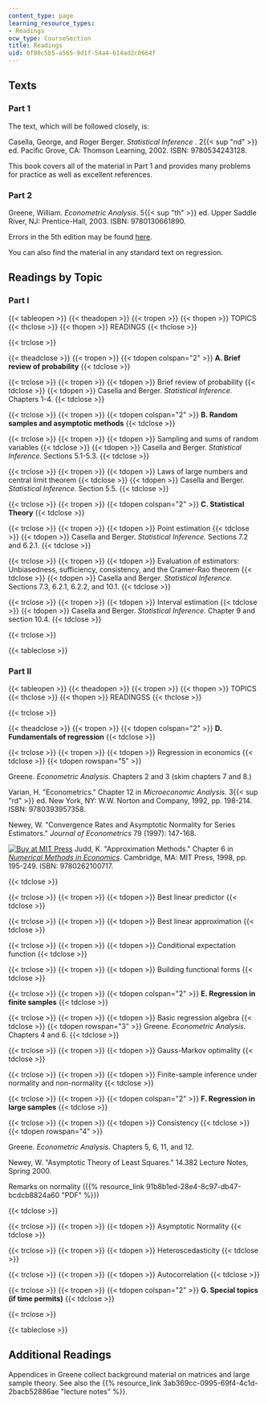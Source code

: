 ```yaml
---
content_type: page
learning_resource_types:
- Readings
ocw_type: CourseSection
title: Readings
uid: 0f80c5b5-a565-9d1f-54a4-614ad2c0664f
---
```


Texts
-----

### Part 1

The text, which will be followed closely, is:

Casella, George, and Roger Berger. _Statistical Inference_ . 2{{< sup "nd" >}} ed. Pacific Grove, CA: Thomson Learning, 2002. ISBN: 9780534243128.

This book covers all of the material in Part 1 and provides many problems for practice as well as excellent references.

### Part 2

Greene, William. _Econometric Analysis_. 5{{< sup "th" >}} ed. Upper Saddle River, NJ: Prentice-Hall, 2003. ISBN: 9780130661890.

Errors in the 5th edition may be found [here](http://pages.stern.nyu.edu/~wgreene/Text/econometricanalysis.htm).

You can also find the material in any standard text on regression.

Readings by Topic
-----------------

### Part I

{{< tableopen >}}
{{< theadopen >}}
{{< tropen >}}
{{< thopen >}}
TOPICS
{{< thclose >}}
{{< thopen >}}
READINGS
{{< thclose >}}

{{< trclose >}}

{{< theadclose >}}
{{< tropen >}}
{{< tdopen colspan="2" >}}
**A. Brief review of probability**
{{< tdclose >}}

{{< trclose >}}
{{< tropen >}}
{{< tdopen >}}
Brief review of probability
{{< tdclose >}}
{{< tdopen >}}
Casella and Berger. _Statistical Inference._ Chapters 1-4.
{{< tdclose >}}

{{< trclose >}}
{{< tropen >}}
{{< tdopen colspan="2" >}}
**B. Random samples and asymptotic methods**
{{< tdclose >}}

{{< trclose >}}
{{< tropen >}}
{{< tdopen >}}
Sampling and sums of random variables
{{< tdclose >}}
{{< tdopen >}}
Casella and Berger. _Statistical Inference._ Sections 5.1-5.3.
{{< tdclose >}}

{{< trclose >}}
{{< tropen >}}
{{< tdopen >}}
Laws of large numbers and central limit theorem
{{< tdclose >}}
{{< tdopen >}}
Casella and Berger. _Statistical Inference._ Section 5.5.
{{< tdclose >}}

{{< trclose >}}
{{< tropen >}}
{{< tdopen colspan="2" >}}
**C. Statistical Theory**
{{< tdclose >}}

{{< trclose >}}
{{< tropen >}}
{{< tdopen >}}
Point estimation
{{< tdclose >}}
{{< tdopen >}}
Casella and Berger. _Statistical Inference._ Sections 7.2 and 6.2.1.
{{< tdclose >}}

{{< trclose >}}
{{< tropen >}}
{{< tdopen >}}
Evaluation of estimators: Unbiasedness, sufficiency, consistency, and the Cramer-Rao theorem
{{< tdclose >}}
{{< tdopen >}}
Casella and Berger. _Statistical Inference._ Sections 7.3, 6.2.1, 6.2.2, and 10.1.
{{< tdclose >}}

{{< trclose >}}
{{< tropen >}}
{{< tdopen >}}
Interval estimation
{{< tdclose >}}
{{< tdopen >}}
Casella and Berger. _Statistical Inference._ Chapter 9 and section 10.4.
{{< tdclose >}}

{{< trclose >}}

{{< tableclose >}}

### Part II

{{< tableopen >}}
{{< theadopen >}}
{{< tropen >}}
{{< thopen >}}
TOPICS
{{< thclose >}}
{{< thopen >}}
READINGSS
{{< thclose >}}

{{< trclose >}}

{{< theadclose >}}
{{< tropen >}}
{{< tdopen colspan="2" >}}
**D. Fundamentals of regression**
{{< tdclose >}}

{{< trclose >}}
{{< tropen >}}
{{< tdopen >}}
Regression in economics
{{< tdclose >}}
{{< tdopen rowspan="5" >}}


Greene. _Econometric Analysis._ Chapters 2 and 3 (skim chapters 7 and 8.)

Varian, H. "Econometrics." Chapter 12 in _Microeconomic Analysis_. 3{{< sup "rd" >}} ed. New York, NY: W.W. Norton and Company, 1992, pp. 198-214. ISBN: 9780393957358.

Newey, W. "Convergence Rates and Asymptotic Normality for Series Estimators." _Journal of Econometrics_ 79 (1997): 147-168.

[![Buy at MIT Press](/images/mp_logo.gif)](https://mitpress.mit.edu/9780262100717) Judd, K. "Approximation Methods." Chapter 6 in [_Numerical Methods in Economics_](https://mitpress.mit.edu/9780262100717). Cambridge, MA: MIT Press, 1998, pp. 195-249. ISBN: 9780262100717.


{{< tdclose >}}

{{< trclose >}}
{{< tropen >}}
{{< tdopen >}}
Best linear predictor
{{< tdclose >}}

{{< trclose >}}
{{< tropen >}}
{{< tdopen >}}
Best linear approximation
{{< tdclose >}}

{{< trclose >}}
{{< tropen >}}
{{< tdopen >}}
Conditional expectation function
{{< tdclose >}}

{{< trclose >}}
{{< tropen >}}
{{< tdopen >}}
Building functional forms
{{< tdclose >}}

{{< trclose >}}
{{< tropen >}}
{{< tdopen colspan="2" >}}
**E. Regression in finite samples**
{{< tdclose >}}

{{< trclose >}}
{{< tropen >}}
{{< tdopen >}}
Basic regression algebra
{{< tdclose >}}
{{< tdopen rowspan="3" >}}
Greene. _Econometric Analysis._ Chapters 4 and 6.
{{< tdclose >}}

{{< trclose >}}
{{< tropen >}}
{{< tdopen >}}
Gauss-Markov optimality
{{< tdclose >}}

{{< trclose >}}
{{< tropen >}}
{{< tdopen >}}
Finite-sample inference under normality and non-normality
{{< tdclose >}}

{{< trclose >}}
{{< tropen >}}
{{< tdopen colspan="2" >}}
**F. Regression in large samples**
{{< tdclose >}}

{{< trclose >}}
{{< tropen >}}
{{< tdopen >}}
Consistency
{{< tdclose >}}
{{< tdopen rowspan="4" >}}


Greene. _Econometric Analysis._ Chapters 5, 6, 11, and 12.

Newey, W. "Asymptotic Theory of Least Squares." 14.382 Lecture Notes, Spring 2000.

Remarks on normality ({{% resource_link 91b8b1ed-28e4-8c97-db47-bcdcb8824a60 "PDF" %}})


{{< tdclose >}}

{{< trclose >}}
{{< tropen >}}
{{< tdopen >}}
Asymptotic Normality
{{< tdclose >}}

{{< trclose >}}
{{< tropen >}}
{{< tdopen >}}
Heteroscedasticity
{{< tdclose >}}

{{< trclose >}}
{{< tropen >}}
{{< tdopen >}}
Autocorrelation
{{< tdclose >}}

{{< trclose >}}
{{< tropen >}}
{{< tdopen colspan="2" >}}
**G. Special topics (if time permits)**
{{< tdclose >}}

{{< trclose >}}

{{< tableclose >}}

Additional Readings
-------------------

Appendices in Greene collect background material on matrices and large sample theory. See also the {{% resource_link 3ab369cc-0995-69f4-4c1d-2bacb52886ae "lecture notes" %}}.